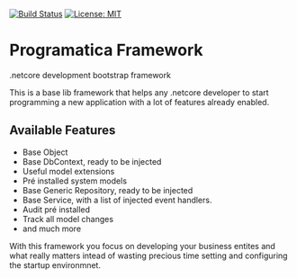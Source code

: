 [![Build Status](https://programaticasoftware.visualstudio.com/Programatica.Framework/_apis/build/status/ruialexrib.Programatica.Framework?branchName=master)](https://programaticasoftware.visualstudio.com/Programatica.Framework/_build/latest?definitionId=12&branchName=master) [![License: MIT](https://img.shields.io/badge/License-MIT-yellow.svg)](https://opensource.org/licenses/MIT)

# Programatica Framework
.netcore development bootstrap framework

This is a base lib framework that helps any .netcore developer to start programming a new application with a lot of features already enabled. 

## Available Features
- Base Object
- Base DbContext, ready to be injected
- Useful model extensions
- Pré installed system models
- Base Generic Repository, ready to be injected
- Base Service, with a list of injected event handlers.
- Audit pré installed
- Track all model changes
- and much more

With this framework you focus on developing your business entites and what really matters intead of wasting precious time setting and configuring the startup environmnet.
